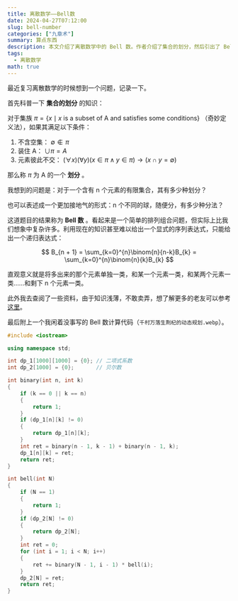 ```yaml
---
title: 离散数学——Bell数
date: 2024-04-27T07:12:00
slug: bell-number
categories: ["九章术"]
summary: 算点东西
description: 本文介绍了离散数学中的 Bell 数。作者介绍了集合的划分，然后引出了 Bell 数的定义并指出其比想象中复杂，并给出了一个递归表达式。最后作者给出了一份计算 Bell 数的 C++ 代码。
tags:
  - 离散数学
math: true
---
```


最近复习离散数学的时候想到一个问题，记录一下。

首先科普一下 **集合的划分** 的知识：

对于集族 $\pi =\{ x \mid x \ \text{is a subset of A and satisfies some conditions} \}$ （奇妙定义法），如果其满足以下条件：

1. 不含空集： $\emptyset \notin \pi$
2. 装住 A： $\cup \pi = A$
3. 元素彼此不交： $(\forall x)(\forall y)(x \in \pi  \land y \in \pi)\to(x \cap y = \emptyset)$

那么称 $\pi$ 为 A 的一个 **划分** 。

我想到的问题是：对于一个含有 n 个元素的有限集合，其有多少种划分？

也可以表述成一个更加接地气的形式：n 个不同的球，随便分，有多少种分法？

这道题目的结果称为 **Bell 数** 。看起来是一个简单的排列组合问题，但实际上比我们想象中复杂许多。利用现在的知识甚至难以给出一个显式的序列表达式，只能给出一个递归表达式：

$$
B_{n + 1} = \sum_{k=0}^{n}\binom{n}{n-k}B_{k} = \sum_{k=0}^{n}\binom{n}{k}B_{k}
$$

直观意义就是将多出来的那个元素单独一类，和某一个元素一类，和某两个元素一类……和剩下 n 个元素一类。

此外我去查阅了一些资料，由于知识浅薄，不敢卖弄，想了解更多的老友可以参考[这里](https://oi-wiki.org/math/combinatorics/bell/)。

最后附上一个我闲着没事写的 Bell 数计算代码（`千村万落生荆杞的动态规划.webp`）。

```cpp
#include <iostream>

using namespace std;

int dp_1[1000][1000] = {0}; // 二项式系数
int dp_2[1000] = {0};       // 贝尔数

int binary(int n, int k)
{
    if (k == 0 || k == n)
    {
        return 1;
    }
    if (dp_1[n][k] != 0)
    {
        return dp_1[n][k];
    }
    int ret = binary(n - 1, k - 1) + binary(n - 1, k);
    dp_1[n][k] = ret;
    return ret;
}

int bell(int N)
{
    if (N == 1)
    {
        return 1;
    }
    if (dp_2[N] != 0)
    {
        return dp_2[N];
    }
    int ret = 0;
    for (int i = 1; i < N; i++)
    {
        ret += binary(N - 1, i - 1) * bell(i);
    }
    dp_2[N] = ret;
    return ret;
}
```
